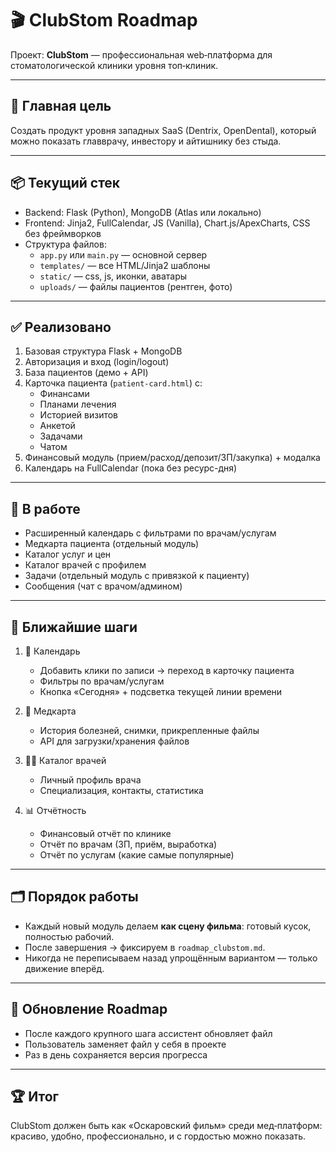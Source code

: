 # 🎬 ClubStom Roadmap

Проект: **ClubStom** — профессиональная web‑платформа для стоматологической клиники уровня топ‑клиник.

---

## 🏁 Главная цель
Создать продукт уровня западных SaaS (Dentrix, OpenDental), который можно показать главврачу, инвестору и айтишнику без стыда.

---

## 📦 Текущий стек
- Backend: Flask (Python), MongoDB (Atlas или локально)
- Frontend: Jinja2, FullCalendar, JS (Vanilla), Chart.js/ApexCharts, CSS без фреймворков
- Структура файлов:
  - `app.py` или `main.py` — основной сервер
  - `templates/` — все HTML/Jinja2 шаблоны
  - `static/` — css, js, иконки, аватары
  - `uploads/` — файлы пациентов (рентген, фото)

---

## ✅ Реализовано
1. Базовая структура Flask + MongoDB
2. Авторизация и вход (login/logout)
3. База пациентов (демо + API)
4. Карточка пациента (`patient-card.html`) с:
   - Финансами
   - Планами лечения
   - Историей визитов
   - Анкетой
   - Задачами
   - Чатом
5. Финансовый модуль (прием/расход/депозит/ЗП/закупка) + модалка
6. Календарь на FullCalendar (пока без ресурс-дня)

---

## 🚧 В работе
- Расширенный календарь с фильтрами по врачам/услугам
- Медкарта пациента (отдельный модуль)
- Каталог услуг и цен
- Каталог врачей с профилем
- Задачи (отдельный модуль с привязкой к пациенту)
- Сообщения (чат с врачом/админом)

---

## 🎯 Ближайшие шаги
1. 📅 Календарь
   - Добавить клики по записи → переход в карточку пациента
   - Фильтры по врачам/услугам
   - Кнопка «Сегодня» + подсветка текущей линии времени

2. 🧾 Медкарта
   - История болезней, снимки, прикрепленные файлы
   - API для загрузки/хранения файлов

3. 👨‍⚕️ Каталог врачей
   - Личный профиль врача
   - Специализация, контакты, статистика

4. 📊 Отчётность
   - Финансовый отчёт по клинике
   - Отчёт по врачам (ЗП, приём, выработка)
   - Отчёт по услугам (какие самые популярные)

---

## 🗂 Порядок работы
- Каждый новый модуль делаем **как сцену фильма**: готовый кусок, полностью рабочий.
- После завершения → фиксируем в `roadmap_clubstom.md`.
- Никогда не переписываем назад упрощённым вариантом — только движение вперёд.

---

## 📅 Обновление Roadmap
- После каждого крупного шага ассистент обновляет файл
- Пользователь заменяет файл у себя в проекте
- Раз в день сохраняется версия прогресса

---

## 🏆 Итог
ClubStom должен быть как «Оскаровский фильм» среди мед‑платформ: красиво, удобно, профессионально, и с гордостью можно показать.
